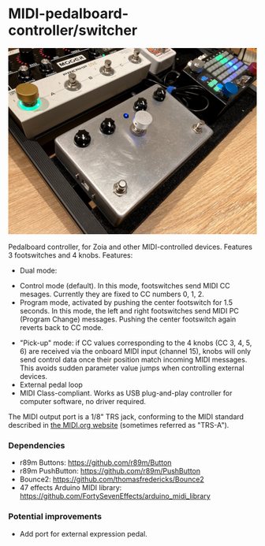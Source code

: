 # MIDI-pedalboard-controller/switcher

![Controller image](https://raw.githubusercontent.com/jpcarrascal/MIDI-pedalboard-controller/main/MIDI-pedalboard-controller.png)

Pedalboard controller, for Zoia and other MIDI-controlled devices. Features 3 footswitches and 4 knobs. Features:

* Dual mode:
- Control mode (default). In this mode, footswitches send MIDI CC mesages. Currently they are fixed to CC numbers 0, 1, 2.
- Program mode, activated by pushing the center footswitch for 1.5 seconds. In this mode, the left and right footswitches send MIDI PC (Program Change) messages. Pushing the center footswitch again reverts back to CC mode.
* "Pick-up" mode: if CC values corresponding to the 4 knobs (CC 3, 4, 5, 6) are received via the onboard MIDI input (channel 15), knobs will only send control data once their position match incoming MIDI messages. This avoids sudden parameter value jumps when controlling external devices.
* External pedal loop
* MIDI Class-compliant. Works as USB plug-and-play controller for computer software, no driver required.

The MIDI output port is a 1/8" TRS jack, conforming to the MIDI standard described in [the MIDI.org website](https://www.midi.org/specifications/midi-transports-specifications/specification-for-use-of-trs-connectors-with-midi-devices-2) (sometimes referred as "TRS-A").


### Dependencies
- r89m Buttons: https://github.com/r89m/Button
- r89m PushButton: https://github.com/r89m/PushButton
- Bounce2: https://github.com/thomasfredericks/Bounce2
- 47 effects Arduino MIDI library: https://github.com/FortySevenEffects/arduino_midi_library

### Potential improvements
- Add port for external expression pedal.
